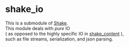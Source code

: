 # shake_io

This is a submodule of [Shake](https://github.com/berryvansomeren/shake3/).     
This module deals with *pure* IO    
( as opposed to the highly specific IO in [shake_content](https://github.com/berryvansomeren/shake3/) ),     
such as file streams, serialization, and json parsing.      
